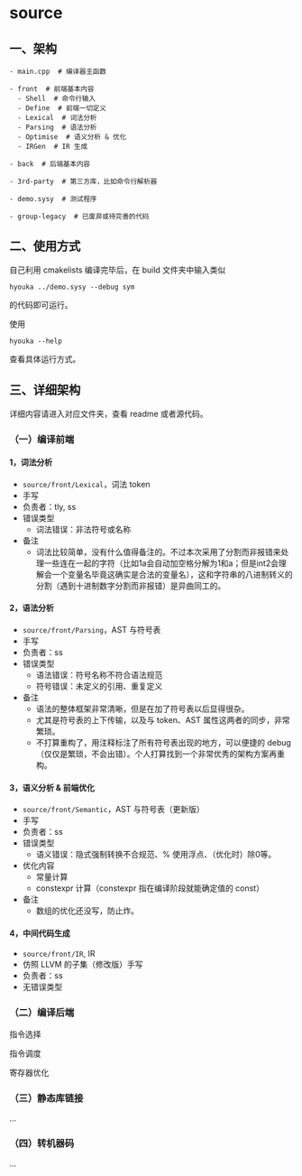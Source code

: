 # source

## 一、架构

```shell
- main.cpp  # 编译器主函数

- front  # 前端基本内容
  - Shell  # 命令行输入
  - Define  # 前端一切定义
  - Lexical  # 词法分析
  - Parsing  # 语法分析
  - Optimise  # 语义分析 & 优化
  - IRGen  # IR 生成
  
- back  # 后端基本内容

- 3rd-party  # 第三方库，比如命令行解析器

- demo.sysy  # 测试程序

- group-legacy  # 已废弃或待完善的代码
```

## 二、使用方式

自己利用 cmakelists 编译完毕后，在 build 文件夹中输入类似
```shell
hyouka ../demo.sysy --debug sym
```
的代码即可运行。

使用
```shell
hyouka --help
```
查看具体运行方式。


## 三、详细架构

详细内容请进入对应文件夹，查看 readme 或者源代码。

### （一）编译前端

#### 1，词法分析

- `source/front/Lexical`，词法 token
- 手写
- 负责者：tly, ss
- 错误类型
    - 词法错误：非法符号或名称
- 备注
    - 词法比较简单，没有什么值得备注的。不过本次采用了分割而非报错来处理一些连在一起的字符（比如1a会自动加空格分解为1和a；但是int2会理解会一个变量名毕竟这确实是合法的变量名），这和字符串的八进制转义的分割（遇到十进制数字分割而非报错）是异曲同工的。

#### 2，语法分析

- `source/front/Parsing`，AST 与符号表
- 手写
- 负责者：ss
- 错误类型
    - 语法错误：符号名称不符合语法规范
    - 符号错误：未定义的引用、重复定义
- 备注
    - 语法的整体框架非常清晰，但是在加了符号表以后显得很杂。
    - 尤其是符号表的上下传输，以及与 token、AST 属性这两者的同步，非常繁琐。
    - 不打算重构了，用注释标注了所有符号表出现的地方，可以便捷的 debug（仅仅是繁琐，不会出错）。个人打算找到一个非常优秀的架构方案再重构。

#### 3，语义分析 & 前端优化

- `source/front/Semantic`，AST 与符号表（更新版）
- 手写
- 负责者：ss
- 错误类型
    - 语义错误：隐式强制转换不合规范、% 使用浮点、（优化时）除0等。
- 优化内容
    - 常量计算
    - constexpr 计算（constexpr 指在编译阶段就能确定值的 const）
- 备注
    - 数组的优化还没写，防止炸。

#### 4，中间代码生成

- `source/front/IR`, IR
- 仿照 LLVM 的子集（修改版）手写
- 负责者：ss
- 无错误类型

### （二）编译后端

指令选择

指令调度

寄存器优化

### （三）静态库链接

...

### （四）转机器码

...